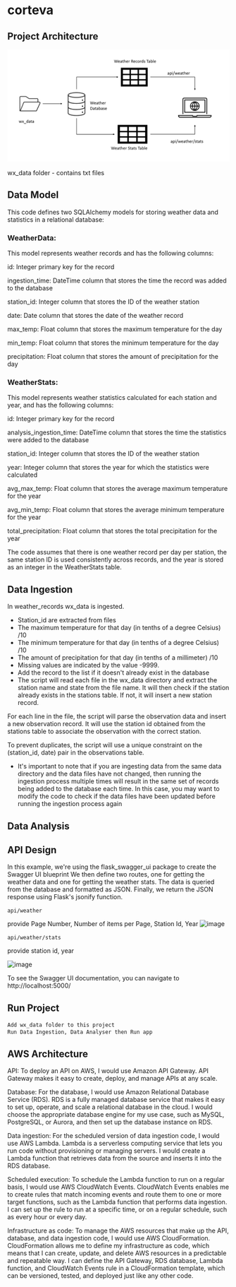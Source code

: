 # corteva

## Project Architecture

![](https://github.com/sudheera96/corteva/blob/main/architecture.PNG?raw=true)

wx_data folder - contains txt files

## Data Model
This code defines two SQLAlchemy models for storing weather data and statistics in a relational database:

### WeatherData: 
This model represents weather records and has the following columns:

id: Integer primary key for the record

ingestion_time: DateTime column that stores the time the record was added to the database

station_id: Integer column that stores the ID of the weather station

date: Date column that stores the date of the weather record

max_temp: Float column that stores the maximum temperature for the day

min_temp: Float column that stores the minimum temperature for the day

precipitation: Float column that stores the amount of precipitation for the day


### WeatherStats: 
This model represents weather statistics calculated for each station and year, and has the following columns:

id: Integer primary key for the record

analysis_ingestion_time: DateTime column that stores the time the statistics were added to the database

station_id: Integer column that stores the ID of the weather station

year: Integer column that stores the year for which the statistics were calculated

avg_max_temp: Float column that stores the average maximum temperature for the year

avg_min_temp: Float column that stores the average minimum temperature for the year

total_precipitation: Float column that stores the total precipitation for the year

The code assumes that there is one weather record per day per station, the same station ID is used consistently across records, and the year is stored as an integer in the WeatherStats table.


## Data Ingestion
In weather_records wx_data is ingested. 
- Station_id are extracted from files
- The maximum temperature for that day (in tenths of a degree Celsius) /10
- The minimum temperature for that day (in tenths of a degree Celsius) /10
- The amount of precipitation for that day (in tenths of a millimeter) /10
- Missing values are indicated by the value -9999.
- Add the record to the list if it doesn't already exist in the database
- The script will read each file in the wx_data directory and extract the station name and state from the file name. It will then check if the station already exists in the stations table. If not, it will insert a new station record.

For each line in the file, the script will parse the observation data and insert a new observation record. It will use the station id obtained from the stations table to associate the observation with the correct station.

To prevent duplicates, the script will use a unique constraint on the (station_id, date) pair in the observations table.
- It's important to note that if you are ingesting data from the same data directory and the data files have not changed, then running the ingestion process multiple times will result in the same set of records being added to the database each time. In this case, you may want to modify the code to check if the data files have been updated before running the ingestion process again

## Data Analysis


## API Design
In this example, we're using the flask_swagger_ui package to create the Swagger UI blueprint 
We then define two routes, one for getting the weather data and one for getting the weather stats. The data is queried from the database and formatted as JSON. Finally, we return the JSON response using Flask's jsonify function.
```
api/weather
```
provide Page Number, Number of items per Page, Station Id, Year 
![image](https://user-images.githubusercontent.com/22390581/232992055-8921a8d9-6e1c-4718-8c42-9be36dd0f2fd.png)


```
api/weather/stats
```
provide station id, year 

![image](https://user-images.githubusercontent.com/22390581/232990714-7d598954-6dcb-4b7f-847b-ce8218ae049d.png)


To see the Swagger UI documentation, you can navigate to http://localhost:5000/

## Run Project

```
Add wx_data folder to this project 
Run Data Ingestion, Data Analyser then Run app
```

## AWS Architecture

API: To deploy an API on AWS, I would use Amazon API Gateway. API Gateway makes it easy to create, deploy, and manage APIs at any scale. 

Database: For the database, I would use Amazon Relational Database Service (RDS). RDS is a fully managed database service that makes it easy to set up, operate, and scale a relational database in the cloud. I would choose the appropriate database engine for my use case, such as MySQL, PostgreSQL, or Aurora, and then set up the database instance on RDS.

Data ingestion: For the scheduled version of data ingestion code, I would use AWS Lambda. Lambda is a serverless computing service that lets you run code without provisioning or managing servers. I would create a Lambda function that retrieves data from the source and inserts it into the RDS database.

Scheduled execution: To schedule the Lambda function to run on a regular basis, I would use AWS CloudWatch Events. CloudWatch Events enables me to create rules that match incoming events and route them to one or more target functions, such as the Lambda function that performs data ingestion. I can set up the rule to run at a specific time, or on a regular schedule, such as every hour or every day.

Infrastructure as code: To manage the AWS resources that make up the API, database, and data ingestion code, I would use AWS CloudFormation. CloudFormation allows me to define my infrastructure as code, which means that I can create, update, and delete AWS resources in a predictable and repeatable way. I can define the API Gateway, RDS database, Lambda function, and CloudWatch Events rule in a CloudFormation template, which can be versioned, tested, and deployed just like any other code.
